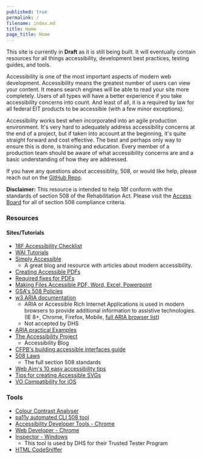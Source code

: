 ```yaml
---
published: true
permalink: /
filename: index.md
title: Home
page_title: Home
---
```


This site is currently in __Draft__ as it is still being built. It will eventually contain resources for all things accessibility, development best practices, testing guides, and tools. 


Accessibility is one of the most important aspects of modern web development. Accessibility means the greatest number of users can view your content. It means search engines will be able to read your site more completely. Users of all types will have a better experience if you take accessibility concerns into count. And least of all, it is a required by law for all federal EIT products to be accessible (with a few minor exceptions). 

Accessibility works best when incorporated into an agile production environment. It's very hard to adequately address accessibility concerns at the end of a project, but if taken into account at the beginning, it's quite straight forward and cost effective. The best and perhaps only way to ensure this is done, is training and education. Every member of a production team should be aware of what accessibility concerns are and a basic understanding of how they are addressed. 

If you have any questions about accessiblity, 508, or would like help, please reach out on the [GitHub Repo](https://github.com/18F/accessibility).  

<b>Disclaimer:</b> This resource is intended to help 18f conform with the standards of section 508 of the Rehabilitation Act. Please visit the [Access Board](http://www.access-board.gov/guidelines-and-standards/communications-and-it/about-the-section-508-standards/section-508-standards) for all of section 508 compliance criteria. 

### Resources

#### Sites/Tutorials
* [18F Accessibility Checklist](./checklist)
* [WAI Tutorials](http://www.w3.org/WAI/tutorials/)
* [Simply Accessible](http://simplyaccessible.com/archives/)
  * A great blog and resource with articles about modern accessibility.
* [Creating Accessible PDFs](http://www.section508.va.gov/support/tutorials/pdf/index.asp)
* [Required fixes for PDFs](http://www.hhs.gov/web/section-508/making-files-accessible/pdf-required/index.html)
* [Making Files Accessible PDF, Word, Excel, Powerpoint](http://www.hhs.gov/web/section-508/making-files-accessible/index.html)
* [GSA's 508 Policies](http://www.gsa.gov/portal/content/105254)
* [w3 ARIA documentation](http://www.w3.org/html/wg/drafts/html/master/dom.html#wai-aria)
  * ARIA or Accessible Rich Internet Applications is used in modern browsers to provide additional information to assistive technologies. (IE 8+, Chrome, Firefox, Mobile, [full ARIA browser list](http://caniuse.com/#feat=wai-aria))
  * Not accepted by DHS
* [ARIA practical Examples](http://heydonworks.com/practical_aria_examples/)
* [The Accessibility Project](http://a11yproject.com/)
  * Accessibility Blog
* [CFPB's building accessible interfaces guide](http://cfpb.github.io/design-manual/guides/accessible-interfaces.html)
* [508 Laws](http://www.access-board.gov/guidelines-and-standards/communications-and-it/about-the-section-508-standards/section-508-standards)
  * The full section 508 standards
* [Web Aim's 10 easy accessibility tips](http://webaim.org/blog/10-easy-accessibility-tips/)
* [Tips for creating Accessible SVGs](http://www.sitepoint.com/tips-accessible-svg/)
* [VO Compatibility for iOS](http://pauljadam.com/demos/voiceover-ios-html-aria-support.html)

### Tools

* [Colour Contrast Analyser](http://www.paciellogroup.com/resources/contrastanalyser/)
* [pa11y automated CLI 508 tool](http://pa11y.org/)
* [Accessibility Developer Tools - Chrome](https://chrome.google.com/webstore/detail/accessibility-developer-t/fpkknkljclfencbdbgkenhalefipecmb?hl=en)
* [Web Developer - Chrome](https://chrome.google.com/webstore/detail/web-developer/bfbameneiokkgbdmiekhjnmfkcnldhhm?hl=en-US)
* [Inspector - Windows](https://msdn.microsoft.com/en-us/library/windows/desktop/dd318521%28v=vs.85%29.aspx)
  * This tool is used by DHS for their Trusted Tester Program 
* [HTML CodeSniffer](http://squizlabs.github.io/HTML_CodeSniffer/)
